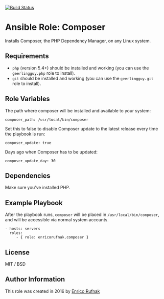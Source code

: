 [![Build Status](https://travis-ci.org/enricorufnak/ansible-role-composer.svg?branch=master)](https://travis-ci.org/enricorufnak/ansible-role-composer)

Ansible Role: Composer
=========

Installs Composer, the PHP Dependency Manager, on any Linux system.

Requirements
------------

- `php` (version 5.4+) should be installed and working (you can use the `geerlingguy.php` role to install).
- `git` should be installed and working (you can use the `geerlingguy.git` role to install).

Role Variables
--------------

The path where composer will be installed and available to your system:

    composer_path: /usr/local/bin/composer

Set this to false to disable Composer update to the latest release every time the playbook is run:

    composer_update: true

Days ago when Composer has to be updated:

    composer_update_day: 30

Dependencies
------------

Make sure you've installed PHP.

Example Playbook
----------------

After the playbook runs, `composer` will be placed in `/usr/local/bin/composer`, and will be accessible via normal system accounts.

    - hosts: servers
      roles:
         - { role: enricorufnak.composer }

License
-------

MIT / BSD

Author Information
------------------

This role was created in 2016 by [Enrico Rufnak](http://www.rufnak.de)
